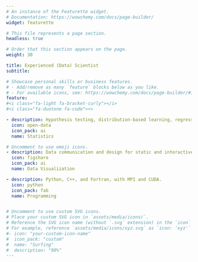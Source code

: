 ```yaml
---
# An instance of the Featurette widget.
# Documentation: https://wowchemy.com/docs/page-builder/
widget: featurette

# This file represents a page section.
headless: true

# Order that this section appears on the page.
weight: 30

title: Experienced (Data) Scientist
subtitle:

# Showcase personal skills or business features.
# - Add/remove as many `feature` blocks below as you like.
# - For available icons, see: https://wowchemy.com/docs/page-builder/#icons
feature:
#<i class="fa-light fa-bracket-curly"></i>
#<i class="fa-duotone fa-code"><>

- description: Hypothesis testing, distribution-based learning, regression and classification.
  icon: open-data 
  icon_pack: ai
  name: Statistics

# Uncomment to use emoji icons.
- description: Data communication and design for static and interactive displays.
  icon: figshare
  icon_pack: ai
  name: Data Visualization

- description: Python, C++, and Fortran, with MPI and CUDA.
  icon: python 
  icon_pack: fab
  name: Programming


# Uncomment to use custom SVG icons.
# Place your custom SVG icon in `assets/media/icons/`.
# Reference the SVG icon name (without `.svg` extension) in the `icon` field.
# For example, reference `assets/media/icons/xyz.svg` as `icon: 'xyz'`
#- icon: "your-custom-icon-name"
#  icon_pack: "custom"
#  name: "Surfing"
#  description: "90%"
---
```

